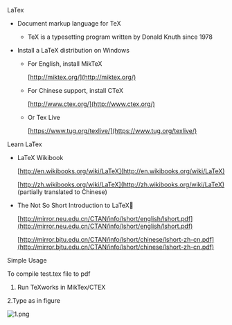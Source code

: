 
LaTex

* Document markup language for TeX

	* TeX is a typesetting program written by Donald Knuth since 1978
	
* Install a LaTeX distribution on Windows
	* For English, install MikTeX
		
		[http://miktex.org/](http://miktex.org/)
	
	* For Chinese support, install CTeX
	
		[http://www.ctex.org/](http://www.ctex.org/)
	
	* Or Tex Live
	
		[https://www.tug.org/texlive/](https://www.tug.org/texlive/)
	


Learn LaTex

* LaTeX Wikibook

	[http://en.wikibooks.org/wiki/LaTeX](http://en.wikibooks.org/wiki/LaTeX)

	[http://zh.wikibooks.org/wiki/LaTeX](http://zh.wikibooks.org/wiki/LaTeX) (partially translated to Chinese)
	* The Not So Short Introduction to LaTeX
	[http://mirror.neu.edu.cn/CTAN/info/lshort/english/lshort.pdf](http://mirror.neu.edu.cn/CTAN/info/lshort/english/lshort.pdf)
	[http://mirror.bjtu.edu.cn/CTAN/info/lshort/chinese/lshort-zh-cn.pdf](http://mirror.bjtu.edu.cn/CTAN/info/lshort/chinese/lshort-zh-cn.pdf)
Simple Usage
To compile test.tex file to pdf
1. Run TeXworks in MikTex/CTEX
2.Type as in figure
![1.png](https://github.com/gerryyang/mac-utils/blob/master/tools/software_documentation_tools/LaTeX/pic/1.png)
